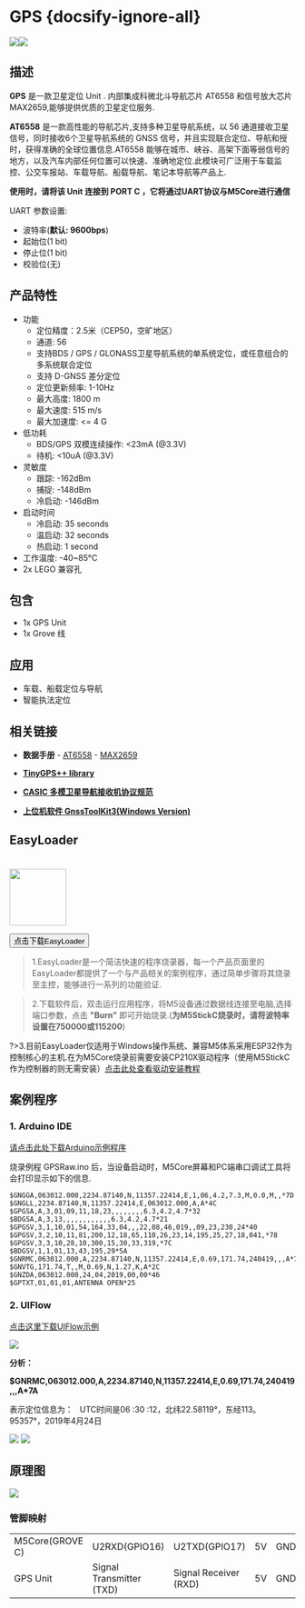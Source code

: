 # GPS {docsify-ignore-all}

<div class="product_pic"><img src="assets/img/product_pics/unit/unit_gps_01.png" ><img src="assets/img/product_pics/unit/unit_gps_02.png"></div>

## 描述

**GPS** 是一款卫星定位 Unit . 内部集成科微北斗导航芯片 AT6558 和信号放大芯片 MAX2659,能够提供优质的卫星定位服务.

**AT6558** 是一款高性能的导航芯片,支持多种卫星导航系统，以 56 通道接收卫星信号，同时接收6个卫星导航系统的 GNSS 信号，并且实现联合定位、导航和授时，获得准确的全球位置信息.AT6558 能够在城市、峡谷、高架下面等弱信号的地方，以及汽车内部任何位置可以快速、准确地定位.此模块可广泛用于车载监控、公交车报站、车载导航、船载导航、笔记本导航等产品上.

**使用时，请将该 Unit 连接到 PORT C ，它将通过UART协议与M5Core进行通信**

UART 参数设置:
- 波特率(**默认: 9600bps**)
- 起始位(1 bit)
- 停止位(1 bit)
- 校验位(无)

## 产品特性

- 功能
  - 定位精度：2.5米（CEP50，空旷地区）
  - 通道: 56
  - 支持BDS / GPS / GLONASS卫星导航系统的单系统定位，或任意组合的多系统联合定位
  - 支持 D-GNSS 差分定位
  - 定位更新频率: 1-10Hz
  - 最大高度: 1800 m
  - 最大速度: 515 m/s
  - 最大加速度: <= 4 G
- 低功耗
  - BDS/GPS 双模连续操作: <23mA (@3.3V)
  - 待机: <10uA (@3.3V)
- 灵敏度
  - 跟踪: -162dBm
  - 捕捉: -148dBm
  - 冷启动: -146dBm
- 启动时间
  - 冷启动: 35 seconds
  - 温启动: 32 seconds
  - 热启动: 1 second
- 工作温度: -40~85°C
- 2x LEGO 兼容孔

## 包含

- 1x GPS Unit
- 1x Grove 线

## 应用

- 车载、船载定位与导航
- 智能执法定位

## 相关链接

- **数据手册** - [AT6558](https://m5stack.oss-cn-shenzhen.aliyuncs.com/resource/docs/datasheet/unit/AT6558_en.pdf) - [MAX2659](https://m5stack.oss-cn-shenzhen.aliyuncs.com/resource/docs/datasheet/unit/MAX2659_en.pdf)

- **[TinyGPS++ library](http://arduiniana.org/libraries/tinygpsplus/)**

- **[CASIC 多模卫星导航接收机协议规范](https://m5stack.oss-cn-shenzhen.aliyuncs.com/resource/docs/datasheet/unit/Multimode_satellite_navigation_receiver_cn.pdf)**

- **[上位机软件 GnssToolKit3(Windows Version)](http://www.icofchina.com/d/file/xiazai/2018-05-23/2b29a8da746eec0ef1dcd9deae895298.zip)**

## EasyLoader

<img src="https://m5stack.oss-cn-shenzhen.aliyuncs.com/image/EasyLoader_logo.png" width="100px" style="margin-top:20px">

<a href="https://m5stack.oss-cn-shenzhen.aliyuncs.com/EasyLoader/Unit/EasyLoader_GPSRaw.exe"><button type="button" class="btn btn-primary">点击下载EasyLoader</button></a>

>1.EasyLoader是一个简洁快速的程序烧录器，每一个产品页面里的EasyLoader都提供了一个与产品相关的案例程序，通过简单步骤将其烧录至主控，能够进行一系列的功能验证.

>2.下载软件后，双击运行应用程序，将M5设备通过数据线连接至电脑,选择端口参数，点击 **"Burn"** 即可开始烧录.(**为M5StickC烧录时，请将波特率设置在750000或115200**)

?>3.目前EasyLoader仅适用于Windows操作系统、兼容M5体系采用ESP32作为控制核心的主机.在为M5Core烧录前需要安装CP210X驱动程序（使用M5StickC作为控制器的则无需安装）[点击此处查看驱动安装教程](zh_CN/related_documents/M5Burner#安装串口驱动)

## 案例程序

### 1. Arduino IDE

[请点击此处下载Arduino示例程序](https://github.com/m5stack/M5-ProductExampleCodes/tree/master/Unit/GPS/Arduino)

烧录例程 GPSRaw.ino 后，当设备启动时，M5Core屏幕和PC端串口调试工具将会打印显示如下的信息.

```
$GNGGA,063012.000,2234.87140,N,11357.22414,E,1,06,4.2,7.3,M,0.0,M,,*7D
$GNGLL,2234.87140,N,11357.22414,E,063012.000,A,A*4C
$GPGSA,A,3,01,09,11,18,23,,,,,,,,6.3,4.2,4.7*32
$BDGSA,A,3,13,,,,,,,,,,,,6.3,4.2,4.7*21
$GPGSV,3,1,10,01,54,164,33,04,,,22,08,46,019,,09,23,230,24*40
$GPGSV,3,2,10,11,81,200,12,18,65,110,26,23,14,195,25,27,18,041,*78
$GPGSV,3,3,10,28,10,300,15,30,33,319,*7C
$BDGSV,1,1,01,13,43,195,29*5A
$GNRMC,063012.000,A,2234.87140,N,11357.22414,E,0.69,171.74,240419,,,A*7A
$GNVTG,171.74,T,,M,0.69,N,1.27,K,A*2C
$GNZDA,063012.000,24,04,2019,00,00*46
$GPTXT,01,01,01,ANTENNA OPEN*25
```

### 2. UIFlow

[点击这里下载UIFlow示例](https://github.com/m5stack/M5-ProductExampleCodes/tree/master/Unit/GPS)

<img src="assets/img/product_pics/unit/gps/gps.png">

**分析：**

**$GNRMC,063012.000,A,2234.87140,N,11357.22414,E,0.69,171.74,240419,,,A*7A**

表示定位信息为：
  UTC时间是06 :30 :12，北纬22.58119°，东经113。95357°，2019年4月24日

<img src="assets/img/product_pics/unit/gps/unit_gps_06.png">

<img src="assets/img/product_pics/unit/gps/unit_gps_05.png">

## 原理图

<img src="assets/img/product_pics/unit/gps_sch.png">

### 管脚映射

<table>
 <tr><td>M5Core(GROVE C)</td><td>U2RXD(GPIO16)</td><td>U2TXD(GPIO17)</td><td>5V</td><td>GND</td></tr>
 <tr><td>GPS Unit</td><td>Signal Transmitter (TXD)</td><td>Signal Receiver (RXD)</td><td>5V</td><td>GND</td></tr>
</table>

<script>

   var purchase_link = 'https://m5stack.com/collections/m5-unit/products/mini-gps-bds-unit';

   anchor_search(purchase_link);
   scrollFunc();

</script>